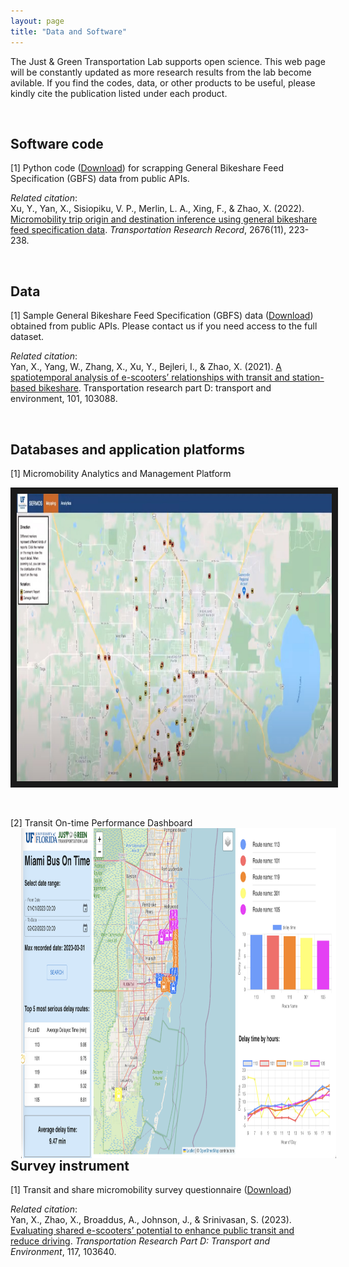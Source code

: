 ```yaml
---
layout: page
title: "Data and Software"
---
```


The Just & Green Transportation Lab supports open science. This web page will be constantly updated as more research results from the lab become avilable. If you find the codes, data, or other products to be useful, please kindly cite the publication listed under each product.

&nbsp;


## Software code
[1] Python code ([Download](https://github.com/jacobyan0/jacobyan0.github.io/blob/master/Sharing/GBFS%20data%20extraction.zip?raw=true)) for scrapping General Bikeshare Feed Specification (GBFS) data from public APIs.

_Related citation_: <br/>
Xu, Y., Yan, X., Sisiopiku, V. P., Merlin, L. A., Xing, F., & Zhao, X. (2022). [Micromobility trip origin and destination inference using general bikeshare feed specification data](https://doi.org/10.1177/03611981221092005). _Transportation Research Record_, 2676(11), 223-238.

&nbsp;
&nbsp;

## Data
[1] Sample General Bikeshare Feed Specification (GBFS) data ([Download](https://github.com/jacobyan0/jacobyan0.github.io/blob/master/Sharing/Washington%20DC_GBFS.zip?raw=true)) obtained from public APIs. Please contact us if you need access to the full dataset.

_Related citation_:<br/>
Yan, X., Yang, W., Zhang, X., Xu, Y., Bejleri, I., & Zhao, X. (2021). [A spatiotemporal analysis of e-scooters’ relationships with transit and station-based bikeshare](https://doi.org/10.1016/j.trd.2021.103088). Transportation research part D: transport and environment, 101, 103088.

&nbsp;
&nbsp;

## Databases and application platforms 

[1] Micromobility Analytics and Management Platform 

 <a href="https://www.youtube.com/embed/s4ABfMFuq9g" target="_blank">
 <img src="https://github.com/jacobyan0/jacobyan0.github.io/raw/master/images/Other/Platform.jpg" alt="Watch the video" width="960" height="460" border="10" />
</a>
 
&nbsp;
&nbsp;

[2] Transit On-time Performance Dashboard
<img align="left" width="960" height="528"  src="https://github.com/jacobyan0/jacobyan0.github.io/blob/ccfb8a22ebd06633ad230fdd8b3c12033aa9a547/images/Other/MDT_OnTimePerformance.png"  style="vertical-align:left;margin: 0px 17px">



## Survey instrument
[1] Transit and share micromobility survey questionnaire ([Download](https://github.com/jacobyan0/jacobyan0.github.io/blob/master/Sharing/Transit%20and%20shared%20micromobility%20survey.docx?raw=true))

_Related citation_: <br/>
Yan, X., Zhao, X., Broaddus, A., Johnson, J., & Srinivasan, S. (2023). [Evaluating shared e-scooters’ potential to enhance public transit and reduce driving](https://doi.org/10.1016/j.trd.2023.103640). _Transportation Research Part D: Transport and Environment_, 117, 103640.

&nbsp;
&nbsp;




